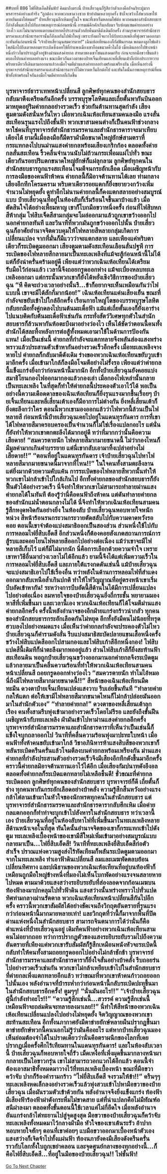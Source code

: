 ##บทที่ 886 ไฟยี่สิบเอ็ดสีชั้นฟ้า!
คิดมาถึงตรงนี้ ป๋ายเสี่ยวฉุนก็รู้สึกว่าตัวเองคืออัจฉริยะผู้มากพรสวรรค์อย่างแท้จริง
“ถูกต้อง หากพวกเขาดวงซวย ข้าทำล้มเหลวทุกครั้ง ข้าก็จะขว้างใส่พวกเขาให้ตายกันแม่งให้หมด!” ป๋ายเสี่ยวฉุนฮึกเหิมอยู่ในใจ ขณะที่เขาเริ่มหลอมไฟต่อ พวกคนของสำนักสยบธารก็กำลังตื่นตะลึงไปกับภาพเหตุการณ์ก่อนหน้านี้ อารมณ์คึกคักเริ่มกลับมา รีบซ่อมแซมค่ายกลอย่างว่องไว และไม่นานรอยแตกบนค่ายกลก็ประสานตัวกลับคืนมาดีดังเดิมอีกครั้ง
ส่วนบุรพาจารย์สำนักธารมรรคาและสำนักธารดารานั้นก็ลังเลกันไปพักใหญ่ เพราะยังตกใจผวาไปกับทะเลเพลิงที่พุ่งพรวดออกมากะทันหันก่อนหน้านี้
“เจ้าป๋ายเสี่ยวฉุนสมควรตาย!” เฉินเห้อเทียนเองก็กัดฟันกรอด พอมองลูกไฟแล้วไพล่นึกไปถึงเตาหลอมยาระเบิดซึ่งเคยใช้ที่กำแพงเมืองเขาก็อดขมวดคิ้วไม่ได้ เมื่อเดินออกไปข้างหน้าหนึ่งก้าวก็มาปรากฏตัวอยู่ข้างม่านแสงค่ายกล สายตาของเขาโชนแสงคมกริบ ก่อนจะยกมือขวาขึ้นแล้วตบลงไปบนค่ายกลอย่างแรง
ขณะเดียวกันดวงตาของป๋ายเจิ้นเทียนและหลี่เสี่ยนเต้าก็เปล่งประกายวาบ พริบตาเดียวก็เดินตามออกมาแล้วลงมือโจมตีม่านแสงค่ายกลอย่างพร้อมเพรียงกัน
เมื่อเห็นอย่างนี้ บุรพาจารย์สำนักธารมรรคาและสำนักธารดาราก็ไม่หวาดหวั่นอีกต่อไป และทันใดนั้นภาพเหตุการณ์ที่คนฟ้าทั้งห้าพร้อมใจกันลงมือโจมตีค่ายกลก็เกิดขึ้น

บุรพาจารย์ธาราเทพหน้าเปลี่ยนสี ลูกศิษย์ทุกคนของสำนักสยบธารกลับมาตึงเครียดกันอีกครั้ง บรรพบุรุษโลหิตและเถี่ยตั้นพากันบินออกมาหยุดอยู่ริมค่ายกลอย่างรวดเร็ว ช่วยกันต้านทานสุดกำลัง
เสียงตูมตามดังสนั่นหวั่นไหว เมื่อพวกเฉินเห้อเทียนสามคนลงมือ แรงสั่นสะเทือนรุนแรงไปถึงชั้นฟ้า พวกเขาสามคนต่างก็เป็นคนฟ้าช่วงกลาง หาใช่คนที่บุรพาจารย์สำนักธารมรรคาและสำนักธารดาราจะมาเทียบเคียงได้ ยามนี้เมื่อลงมือก็มีตราฝ่ามือขนาดใหญ่ยักษ์สามตราที่กระแทกลงไปบนม่านแสงค่ายกลพร้อมเสียงเกริกก้อง
ตลอดทั้งค่ายกลสั่นสะเทือน ริ้วคลื่นจำนวนนับไม่ถ้วนกระเพื่อมแผ่ไปทั่ว ขณะเดียวกันรอยปริแตกขนาดใหญ่ยักษ์ก็แผ่ลุกลาม ลูกศิษย์ทุกคนในสำนักสยบธารถูกแรงสะเทือนโจมตีจนกระอักเลือด เมื่อเผชิญหน้ากับการลงมือของคนฟ้าห้าคน ค่ายกลนี้ก็มิอาจต้านทานได้เลย ท่ามกลางเสียงอึกทึกโครมคราม พริบตาเดียวรอยแตกก็ยิ่งขยายวงกว้างเพิ่มจำนวนไม่หยุดยั้ง ดูท่าอีกไม่นานค่ายกลนี้ก็คงแตกสลายอย่างสมบูรณ์แบบ
ป๋ายเสี่ยวฉุนที่อยู่ในห้องลับก็เริ่มร้อนใจขึ้นมาบ้างแล้ว เมื่อตัดสินใจได้อย่างเหี้ยมหาญ เขาก็โบกมือขวาหนึ่งครั้ง ก่อนที่ไฟสิบหกสีห้ากลุ่ม ไฟสิบเจ็ดสีสามกลุ่มจะโผล่ออกมาแล้วถูกเขาขว้างออกไปนอกค่ายกลทันที
และวินาทีที่พวกมันถูกขว้างออกไปนั้น ป๋ายเสี่ยวฉุนก็อาศัยอำนาจจิตควบคุมให้ไฟหลายสีหลายกลุ่มเกิดการเปลี่ยนแปลง จากที่มั่นก็มีแววว่าจะแตกสลาย และเพียงแค่พริบตาเดียวก็ระเบิดตูมออกมา
เสียงตูมตามดังสะเทือนเลือนลั่นปฐพี การระเบิดของไฟหลายสีกลายมาเป็นทะเลเพลิงที่แม้จะสู้ก่อนหน้านี้ไม่ได้ แต่ก็ยังน่าครั่นคร้ามอยู่ดี เพียงแต่ว่าพวกเฉินเห้อเทียนได้เตรียมรับมือไว้ก่อนแล้ว เวลานี้จึงถอยกรูดออกห่าง แม้จะเบี่ยงหลบทะเลเพลิงออกมา แต่กระนั้นพวกเขาก็ยังได้หยั่งเชิงวิธีการของป๋ายเสี่ยวฉุน
“หึ คิดจะถ่วงเวลาอย่างนั้นรึ...ข้าก็อยากจะเห็นเหมือนกันว่าไฟแบบนี้ เขาจะมีได้สักกี่มากน้อย!” เฉินเห้อเทียนแค่นเสียงเย็น ขณะที่กำลังจะขยับเข้าไปใกล้อีกครั้ง เรือนกายใหญ่โตของบรรพบุรุษโลหิตกลับยกมือทั้งคู่กดลงไปบนต้นมะเดื่อฟ้า แม้แต่เถี่ยตั้นเองก็ยังเอาร่างไปแนบติดกับต้นมะเดื่อฟ้าเช่นกัน
กระทั่งสัตว์วิเศษทุกตัวในสำนักสยบธารก็ล้วนพากันห้อตะบึงมาอย่างว่องไว เห็นได้ชัดว่าตอนนี้คนทั้งสำนักได้สละทิ้งพลังการต่อสู้ทั้งหมดเอามาใช้ในด้านการป้องกันแทน!
เมื่อเป็นเช่นนี้ ค่ายกลที่กำลังจะแตกทลายจึงพลันส่องแสงพร่างพราวแล้วประสานตัวเข้าหากันอย่างรวดเร็วอีกครั้ง เมื่อทะเลเพลิงจางหายไป ค่ายกลก็กลับมาดีดังเดิม
ร่างของพวกเฉินเห้อเทียนขยับวูบเข้ามาอีกครั้ง เมื่อเข้ามาใกล้ก็ลงมือโจมตีอย่างไม่รั้งรอ เพียงแต่ว่าค่ายกลนี้แข็งแกร่งยิ่งกว่าก่อนหน้านี้มากนัก อีกทั้งป๋ายเสี่ยวฉุนยังคอยแบ่งสมาธิโยนกองไฟออกมากองแล้วกองเล่า เมื่อกองไฟเหล่านั้นกลายเป็นทะเลเพลิง ในที่สุดก็ทำให้ค่ายกลนี้ประคองตัวเอาไว้ได้
พอเป็นอย่างนี้ความเดือดดาลของเฉินเห้อเทียนก็ยิ่งรุนแรงมากขึ้นเรื่อยๆ ป๋ายเจิ้นเทียนและหลี่เสี่ยนเต้าเองก็มีอาการไม่ต่างกัน ยิ่งหลี่เสี่ยนเต้าก็ยิ่งตะลึงกว่าใคร ตอนนี้พวกเขามองออกแล้วว่าไฟพวกนี้ล้วนเป็นไฟหลายสี
ก่อนหน้านี้ป๋ายเสี่ยวฉุนเคยไปอยู่ในแดนทุรกันดาร การที่เขาได้ไฟหลายสีมาครอบครองเป็นจำนวนก็ไม่ใช่เรื่องแปลกอะไร แต่นั่นก็ยังทำให้พวกเขาตกตะลึงได้มากอยู่ดี ทว่าที่มากกว่านั้นคือความเสียดาย!
“สมควรตายนัก ไฟหลายสีมากมายขนาดนี้ ไม่ว่ากองไหนก็มีมูลค่ามากเกินคำบรรยาย แต่นี่เขากลับเอามาทิ้งเปล่าอย่างไม่เสียดาย!!”
“ตอนที่อยู่ในแดนทุรกันดาร เจ้าป๋ายเสี่ยวฉุนไปหาไฟหลายสีมากมายขนาดนี้มาจากที่ไหน!!”
ในใจคนทั้งสามตะลึงลาน แต่ยิ่งมากด้วยความคับแค้น การระเบิดของไฟหลายสีพวกนั้นทำให้พวกเขาไม่กล้าเข้าไปใกล้เกินไป อีกทั้งค่ายกลของสำนักสยบธารก็ยังฟื้นตัวได้อย่างรวดเร็ว นี่จึงทำให้พวกเขาไม่สามารถทำลายม่านแสงค่ายกลได้ในทันที
ต้องรู้ว่านี่คือคนฟ้าถึงห้าคน แต่ดันทำลายค่ายกลของสำนักแม่น้ำตอนกลางไม่ได้ นี่จึงทำให้พวกเฉินเห้อเทียนสามคนรู้สึกหงุดหงิดกันอย่างยิ่ง
ในห้องลับ ป๋ายเสี่ยวฉุนหอบหายใจหนักหน่วง สีหน้าร้อนรนกระวนกระวายตัดสลับไปกับความคาดหวังรอคอย ตอนนี้เขาจำต้องแบ่งสมาธิออกเป็นสองส่วน ส่วนหนึ่งใช้ไปกับการหลอมไฟยี่สิบเอ็ดสี อีกส่วนหนึ่งก็ต้องคอยสังเกตสถานการณ์การสู้รบและคอยโยนไฟหลายสีออกไปอย่างต่อเนื่อง
แม้ว่าเขาจะมีไฟหลายสีเก็บไว้ แต่ก็มีไม่มากนัก นี่คือการเลือกด้วยความจำใจ เพราะเขาหาวิธีอื่นมาถ่วงเวลาไม่ได้อีกแล้ว ยามนี้จึงได้แต่เพิ่มความเร็วในการหลอมไฟยี่สิบเอ็ดสี และภายใต้แรงกดดันเช่นนี้ แม้ป๋ายเสี่ยวฉุนจะแบ่งสมาธิเอาไปใช้เรื่องอื่น ทว่าพลังในด้านการหลอมไฟที่สำแดงออกมากลับเหนือล้ำเกินปกติ ทำให้ไฟวิญญาณที่อยู่ตรงหน้าเขาเริ่มบีบอัดเข้าหากัน!
ระหว่างการบีบอัดนี้สีด้านในได้มีการเปลี่ยนแปลงไปอย่างต่อเนื่อง ลมหายใจของป๋ายเสี่ยวฉุนยิ่งถี่กระชั้น พยายามมองหาสีที่เพิ่มขึ้นมา และเวลานี้เอง พวกเฉินเห้อเทียนก็ได้โจมตีม่านแสงค่ายกลอีกครั้ง
ครั้งนี้พลังอำนาจของอีกฝ่ายแกร่งกร้าวน่ากลัว ทุกคนของสำนักสยบธารกระอักเลือดกันไม่หยุด อีกทั้งยังมีคนไม่น้อยที่ทรุดฮวบลงไปอย่างหมดแรง เมื่อเห็นว่าค่ายกลกำลังจะประคองตัวไม่ไหว ป๋ายเสี่ยวฉุนก็คำรามดังลั่น รีบแบ่งสมาธิสะบัดปลายแขนเสื้อหนึ่งครั้ง ขว้างไฟสิบแปดสีออกไปสามกองและไฟสิบเก้าสีอีกหนึ่งกอง!
ไฟสิบแปดสีนี้เดิมทีก็น่าตะลึงมากพออยู่แล้ว ส่วนไฟสิบเก้าสีก็ยิ่งสะท้านฟ้าสะเทือนดิน พอถูกป๋ายเสี่ยวฉุนขว้างออกมานอกค่ายกลจึงระเบิดตูมแล้วกลายมาเป็นคลื่นความร้อนที่ทำให้พวกเฉินเห้อเทียนสามคนหน้าเปลี่ยนสี ถอยกรูดออกห่างว่องไว
“สมควรตายนัก ทำไมไอ้หมอนี่ถึงมีไฟหลายสีมากมายขนาดนี้!!” สีหน้าของเฉินเห้อเทียนมืดทะมึน ดวงตาป๋ายเจิ้นเทียนเปล่งแสงวาบ รีบเอ่ยขึ้นทันที
“ทำลายค่ายกลให้แตก ต่อให้เขามีไฟหลายสีมากขนาดไหนก็ไม่กล้าปล่อยมันออกมาในสำนักตัวเอง”
“ทำลายค่ายกล!” ดวงตาของหลี่เสี่ยนเต้าลุกเรือง คนทั้งสามรีบพุ่งเข้ามาอย่างรวดเร็วโดยไม่รีรอ และยังถึงขั้นฝืนเผชิญหน้ากับทะเลเพลิง ฝ่ามันเข้าไปหาม่านแสงค่ายกลอีกครั้ง บุรพาจารย์สำนักธารมรรคาและสำนักธารดาราที่เห็นว่าเป็นเช่นนี้ก็แข็งใจบุกถลาออกไป
วินาทีที่คลื่นความร้อนพุ่งมาปะทะใบหน้า เมื่อคนฟ้าทั้งห้าคนขยับเข้ามาใกล้ วิชาอภินิหารห้าแสงสิบสีของพวกเขาก็พลันระเบิดครืนครั่นแล้วโจมตีลงบนค่ายกลพร้อมเพรียงกัน
ม่านแสงค่ายกลที่กำลังประสานตัวอย่างรวดเร็วจึงมีเสียงอึกทึกดังขึ้นมาอีกครั้ง คราวนี้ค่ายกลมิอาจต้านทานเอาไว้ได้อีก เมื่อเสียงกัมปนาทดังอึงอล ตลอดทั้งค่ายกลก็ระเบิดแตกทลายไม่เหลือชิ้นดี!
ชั่วขณะที่ค่ายกลระเบิดออก ลูกศิษย์ทุกคนของสำนักสยบธาร บุรพาจารย์ก็ดี เถี่ยตั้นก็ช่าง ทุกคนพากันกระอักเลือดอย่างบ้าคลั่ง
ความรู้สึกสิ้นหวังอย่างแรงกล้าไต่ลามเข้ามาในหัวใจของนักพรตทุกคนในสำนักสยบธาร แต่บุรพาจารย์สำนักธารมรรคาและสำนักธารดารากลับฮึกเหิม เมื่อค่ายกลแตกออกก็ทำท่าจะบุกเข้าไปสังหารในสำนักสยบธาร
ทว่าเวลานี้เอง ป๋ายเสี่ยวฉุนที่อยู่ในห้องลับหาไฟที่เพิ่มขึ้นมาในทะเลเพลิงหลายสีด้านหน้าเจอในที่สุด ทันใดนั้นอำนาจจิตของเขาก็กระแทกเข้าไปดังตูม ทะเลเพลิงเบื้องหน้าของเขามีสีใหม่เพิ่มเข้ามาอย่างสมบูรณ์แบบ กลายมาเป็น...ไฟยี่สิบเอ็ดสี!
วินาทีที่ทะเลเพลิงยี่สิบเอ็ดสีก่อตัวสำเร็จ ปราณแห่งความสูงส่งไร้ทัดเทียมก็พลันระเบิดตูมตามออกมาจากในทะเลเพลิง ทำเอาฟ้าดินเปลี่ยนสี ลมและเมฆพัดตลบย้อนเปลี่ยนทิศทาง และปณิธานของพวกเฉินเห้อเทียนที่อยู่บนท้องฟ้าก็เหมือนถูกมือใหญ่ข้างหนึ่งที่มองไม่เห็นโบกพัดอย่างแรงจนสลายหายไปหมด
ตามมาด้วยแสงสว่างระยิบระยับที่ส่องลอดจากก้อนเมฆบนท้องฟ้าลงมาปกคลุมไปทั่วฟ้าดิน แสงสว่างนั้นพร่างพราวไปทั่วแปดทิศท่ามกลางม่านรัตตาล พวกเฉินเห้อเทียนหน้าเปลี่ยนสีกันไปอีกครั้ง คราวนี้พวกเขาสัมผัสได้อย่างชัดเจนถึงวิกฤตอันตรายที่รุนแรงกว่าก่อนหน้านี้มากมายหลายเท่า!
และวิกฤตที่ว่านี้ก็มาจากพื้นที่ปิดด่านแห่งหนึ่งในสำนักสยบธาร สามารถจินตนาการได้ว่านั่นก็คือตำแหน่งที่ป๋ายเสี่ยวฉุนอยู่ เดิมทีคนฟ้าอย่างพวกเฉินเห้อเทียนสามคนไม่อยากถอย ทว่าการปรากฏตัวของแสงระยิบระยับรวมไปถึงความอันตรายที่เพียงแค่พวกเขารับสัมผัสก็รู้สึกเหมือนหนังหัวจะระเบิดนี้กลับทำให้คนทั้งสามถอยกรูดออกไปอย่างไม่กล้าชักช้า
บุรพาจารย์สำนักธารมรรคาและสำนักธารดาราก็ยิ่งใจสั่นอย่างบ้าคลั่ง รีบถอยร่นไปอย่างรวดเร็วเช่นกัน พวกเขาไม่กล้าเหยียบเข้าไปในสำนักสยบธารที่ค่ายกลเพิ่งแตกทลายอีกแล้ว ทว่าขณะที่พวกเขาห้าคนก้าวถอยออกไปนั้นเอง พลังอำนาจที่บ้าระห่ำกว่าก่อนหน้านี้กลับระเบิดปะทุขึ้นมาในสำนักสยบธารอีกครั้ง!
ตูมๆๆ!
“นั่นมันอะไร!!”
“เจ้าป๋ายเสี่ยวฉุนผู้นี้กำลังทำอะไร!!”
“ความรู้สึกเช่นนี้...สวรรค์ ความรู้สึกเช่นนี้เหมือนฟ้าจะถล่มดินจะทลายลงมาเลย!!”
นี่ทำให้สีหน้าของพวกเฉินเห้อเทียนเปลี่ยนแปลงไปอย่างไม่หยุดยั้ง จิตวิญญาณของพวกเขาสะท้านสะเทือน อีกทั้งนภากาศยังมีตาข่ายยักษ์หลายผืนปรากฏขึ้นมา ตาข่ายยักษ์พวกนี้คนนอกไม่รู้ว่ามันคืออะไร แต่หากป๋ายเสี่ยวฉุนมองเห็นย่อมต้องจำได้ในปราดเดียวว่านั่นคือตราผนึกของโลกที่เคยปรากฏเมื่อครั้งศึกไร้เทียมทานในแดนทุรกันดาร!
และในห้องลับเวลานี้ ป๋ายเสี่ยวฉุนก็หอบหายใจถี่รัว เม็ดเหงื่อที่เพิ่งผุดขึ้นมากลางหน้าผากกลายเป็นไอขาวกรุ่น เขาไม่สามารถวอกแวกได้อีกแล้ว ตอนนี้จำต้องเอาสมาธิทั้งหมดมาวางไว้ที่ทะเลเพลิงเบื้องหน้า ขณะที่มือขวาคว้าจับ ปากก็ร้องคำรามกร้าว
“ไฟยี่สิบเอ็ดสี จงรวมให้ข้า!!”
ครืนๆๆ
ทะเลเพลิงหดเล็กลงอย่างรวดเร็วแล้วพุ่งสวบเข้าไปหามือขวาของป๋ายเสี่ยวฉุน เมื่อมันรวมตัวเข้าด้วยกัน พลังอำนาจจึงยิ่งแข็งแกร่ง ท้องฟ้ามีเสียงฟ้าร้องฟ้าผ่าดังกระหึ่มไม่ขาดสาย แต่ที่น่าแปลกคือไม่มีทัณฑ์อสนีผ่าลงมา
ตลอดทั้งขั้นตอนนี้ใช้เวลาแค่ไม่กี่อึดใจ เมื่อพลังอำนาจอันแกร่งกล้าไต่ทะยานไปสู่จุดสูงสุด มือขวาของป๋ายเสี่ยวฉุนก็คว้าจับทะเลเพลิงทั้งหมดมาไว้กลางฝ่ามือ
หัวใจของเขาเต้นระรัว อ้าปากหอบหายใจฮักๆ ตอนที่เขาค่อยๆ แบมือขวาออกมาเบื้องหน้าตัวเอง แสงสว่างก็เจิดจ้าไปทั้งแผ่นฟ้า ท้องนภายังคงมีเสียงดังครืนครั่นราวกับโลกทั้งใบถูกเขย่าคลอน และจุดศูนย์กลางของทุกอย่างนี้...ก็คือไฟยี่สิบเอ็ดสี...ที่อยู่ในมือของป๋ายเสี่ยวฉุน!!
ไฟชั้นฟ้า!
------


[Go To Next Chapter]( ./33.md)